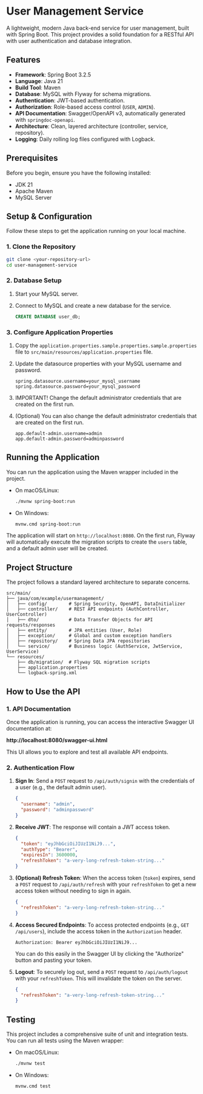 # User Management Service

A lightweight, modern Java back-end service for user management, built with Spring Boot. This project provides a solid foundation for a RESTful API with user authentication and database integration.

## Features

- **Framework**: Spring Boot 3.2.5
- **Language**: Java 21
- **Build Tool**: Maven
- **Database**: MySQL with Flyway for schema migrations.
- **Authentication**: JWT-based authentication.
- **Authorization**: Role-based access control (`USER`, `ADMIN`).
- **API Documentation**: Swagger/OpenAPI v3, automatically generated with `springdoc-openapi`.
- **Architecture**: Clean, layered architecture (controller, service, repository).
- **Logging**: Daily rolling log files configured with Logback.

## Prerequisites

Before you begin, ensure you have the following installed:
- JDK 21
- Apache Maven
- MySQL Server

## Setup & Configuration

Follow these steps to get the application running on your local machine.

### 1. Clone the Repository

```bash
git clone <your-repository-url>
cd user-management-service
```

### 2. Database Setup

1.  Start your MySQL server.
2.  Connect to MySQL and create a new database for the service.

    ```sql
    CREATE DATABASE user_db;
    ```

### 3. Configure Application Properties

1.  Copy the `application.properties.sample.properties.sample.properties` file to `src/main/resources/application.properties` file.
2.  Update the datasource properties with your MySQL username and password.

    ```properties
    spring.datasource.username=your_mysql_username
    spring.datasource.password=your_mysql_password
    ```

3.  IMPORTANT! Change the default administrator credentials that are created on the first run.
3.  (Optional) You can also change the default administrator credentials that are created on the first run.

    ```properties
    app.default-admin.username=admin
    app.default-admin.password=adminpassword
    ```

## Running the Application

You can run the application using the Maven wrapper included in the project.

-   On macOS/Linux:
    ```bash
    ./mvnw spring-boot:run
    ```
-   On Windows:
    ```bash
    mvnw.cmd spring-boot:run
    ```

The application will start on `http://localhost:8080`. On the first run, Flyway will automatically execute the migration scripts to create the `users` table, and a default admin user will be created.

## Project Structure

The project follows a standard layered architecture to separate concerns.

```
src/main/
├── java/com/example/usermanagement/
│   ├── config/        # Spring Security, OpenAPI, DataInitializer
│   ├── controller/    # REST API endpoints (AuthController, UserController)
│   ├── dto/           # Data Transfer Objects for API requests/responses
│   ├── entity/        # JPA entities (User, Role)
│   ├── exception/     # Global and custom exception handlers
│   ├── repository/    # Spring Data JPA repositories
│   └── service/       # Business logic (AuthService, JwtService, UserService)
└── resources/
    ├── db/migration/  # Flyway SQL migration scripts
    ├── application.properties
    └── logback-spring.xml
```

## How to Use the API

### 1. API Documentation

Once the application is running, you can access the interactive Swagger UI documentation at:

**http://localhost:8080/swagger-ui.html**

This UI allows you to explore and test all available API endpoints.

### 2. Authentication Flow

1.  **Sign In**: Send a `POST` request to `/api/auth/signin` with the credentials of a user (e.g., the default admin user).

    ```json
    {
      "username": "admin",
      "password": "adminpassword"
    }
    ```

2.  **Receive JWT**: The response will contain a JWT access token.

     ```json
     {
       "token": "eyJhbGciOiJIUzI1NiJ9...",
       "authType": "Bearer",
       "expiresIn": 3600000,
       "refreshToken": "a-very-long-refresh-token-string..."
     }
     ```

3.  **(Optional) Refresh Token**: When the access token (`token`) expires, send a `POST` request to `/api/auth/refresh` with your `refreshToken` to get a new access token without needing to sign in again.

    ```json
    {
      "refreshToken": "a-very-long-refresh-token-string..."
    }
    ```

4.  **Access Secured Endpoints**: To access protected endpoints (e.g., `GET /api/users`), include the access token in the `Authorization` header.

    `Authorization: Bearer eyJhbGciOiJIUzI1NiJ9...`

    You can do this easily in the Swagger UI by clicking the "Authorize" button and pasting your token.

5.  **Logout**: To securely log out, send a `POST` request to `/api/auth/logout` with your `refreshToken`. This will invalidate the token on the server.

    ```json
    {
      "refreshToken": "a-very-long-refresh-token-string..."
    }
    ```

## Testing

This project includes a comprehensive suite of unit and integration tests. You can run all tests using the Maven wrapper:

-   On macOS/Linux:
    ```bash
    ./mvnw test
    ```
-   On Windows:
    ```bash
    mvnw.cmd test
    ```